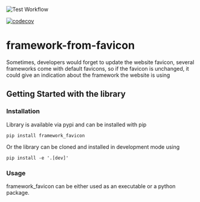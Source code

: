 ![Test Workflow](https://github.com/sensokame/framework-from-favicon/actions/workflows/run-tests.yml/badge.svg)

[![codecov](https://codecov.io/gh/sensokame/framework-from-favicon/branch/main/graph/badge.svg?token=D6KS2QVG6D)](https://codecov.io/gh/sensokame/framework-from-favicon)
# framework-from-favicon
Sometimes, developers would forget to update the website favicon, several frameworks come with default favicons, so if the favicon is unchanged, it could give an indication about the framework the website is using

## Getting Started with the library

### Installation

Library is available via pypi and can be installed with pip

 `pip install framework_favicon`

 Or the library can be cloned and installed in development mode using 

 `pip install -e '.[dev]'`

 ### Usage

 framework_favicon can be either used as an executable or a python package.
